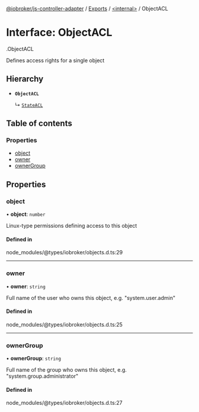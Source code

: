 [@iobroker/js-controller-adapter](../README.md) / [Exports](../modules.md) / [<internal\>](../modules/internal_.md) / ObjectACL

# Interface: ObjectACL

[<internal>](../modules/internal_.md).ObjectACL

Defines access rights for a single object

## Hierarchy

- **`ObjectACL`**

  ↳ [`StateACL`](internal_.StateACL.md)

## Table of contents

### Properties

- [object](internal_.ObjectACL.md#object)
- [owner](internal_.ObjectACL.md#owner)
- [ownerGroup](internal_.ObjectACL.md#ownergroup)

## Properties

### object

• **object**: `number`

Linux-type permissions defining access to this object

#### Defined in

node_modules/@types/iobroker/objects.d.ts:29

___

### owner

• **owner**: `string`

Full name of the user who owns this object, e.g. "system.user.admin"

#### Defined in

node_modules/@types/iobroker/objects.d.ts:25

___

### ownerGroup

• **ownerGroup**: `string`

Full name of the group who owns this object, e.g. "system.group.administrator"

#### Defined in

node_modules/@types/iobroker/objects.d.ts:27
